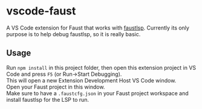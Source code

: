# vscode-faust  

A VS Code extension for Faust that works with [faustlsp](https://github.com/carn181/faustlsp).
Currently its only purpose is to help debug faustlsp, so it is really basic.

## Usage  

Run `npm install` in this project folder, then open this extension project in VS Code and press `F5` (or Run->Start Debugging).  
This will open a new Extension Development Host VS Code window.  
Open your Faust project in this window.  
Make sure to have a `.faustcfg.json` in your Faust project workspace and install faustlsp for the LSP to run.  
